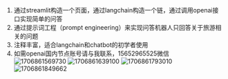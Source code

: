 1. 通过streamlit构造一个页面，通过langchain构造一个链，通过调用openai接口实现简单的问答 
2. 通过提示词工程（prompt engineering）来实现问答机器人只回答关于旅游相关的问题 
3. 注释丰富，适合langchain和chatbot的初学者使用
4. 如需openai国内节点账号请与我联系，15652965525微信
![1706861569730](https://github.com/jerry1900/langchain_qabot/assets/5378029/5e58dcc7-3284-48d9-ad8f-f421319c27cb)
![1706861639100](https://github.com/jerry1900/langchain_qabot/assets/5378029/3351cab8-eba0-43c0-9b8b-503e698c5980)
![1706861793010](https://github.com/jerry1900/langchain_qabot/assets/5378029/96a78346-cd31-44ce-b97b-8f77c36d88d1)
![1706861849662](https://github.com/jerry1900/langchain_qabot/assets/5378029/3c91cc79-a6dd-4dca-9165-7d95e5a5bc36)




